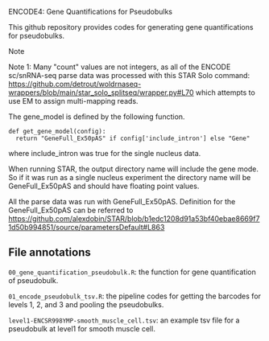 ENCODE4: Gene Quantifications for Pseudobulks

This github repository provides codes for generating gene quantifications for pseudobulks.

Note

Note 1: Many "count" values are not integers, as all of the ENCODE sc/snRNA-seq parse data was processed with this STAR Solo command: https://github.com/detrout/woldrnaseq-wrappers/blob/main/star_solo_splitseq/wrapper.py#L70 which attempts to use EM to assign multi-mapping reads.

The gene_model is defined by the following function. 

```
def get_gene_model(config):
  return "GeneFull_Ex50pAS" if config['include_intron'] else "Gene"
```

where include_intron was true for the single nucleus data.

When running STAR, the output directory name will include the gene mode. So if it was run as a single nucleus experiment the directory name will be GeneFull_Ex50pAS and should have floating point values.

All the parse data was run with GeneFull_Ex50pAS. Definition for the GeneFull_Ex50pAS can be referred to https://github.com/alexdobin/STAR/blob/b1edc1208d91a53bf40ebae8669f71d50b994851/source/parametersDefault#L863


## File annotations
`00_gene_quantification_pseudobulk.R`: the function for gene quantification of pseudobulk.

`01_encode_pseudobulk_tsv.R`: the pipeline codes for getting the barcodes for levels 1, 2, and 3 and pooling the pseudobulks.

`level1-ENCSR998YMP-smooth_muscle_cell.tsv`: an example tsv file for a pseudobulk at level1 for smooth muscle cell.

